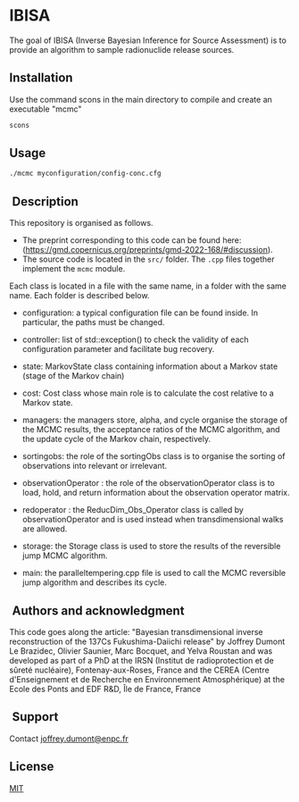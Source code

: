 # IBISA

The goal of IBISA (Inverse Bayesian Inference for Source Assessment) is to provide an algorithm to
sample radionuclide release sources.



## Installation

Use the command
scons
in the main directory to compile and create an executable "mcmc"

```bash
scons
```

## Usage

```bash
./mcmc myconfiguration/config-conc.cfg
```

##  Description

This repository is organised as follows.
- The preprint corresponding to this code can be found here: (https://gmd.copernicus.org/preprints/gmd-2022-168/#discussion).
- The source code is located in the `src/` folder. The `.cpp` files together
implement the `mcmc` module. 

Each class is located in a file with the same name, in a folder with the same name.
Each folder is described below.

- configuration: a typical configuration file can be found inside. In particular, the paths must be changed.

- controller: list of std::exception() to check the validity of each configuration parameter and facilitate bug recovery.

- state: MarkovState class containing information about a Markov state (stage of the Markov chain)

- cost: Cost class whose main role is to calculate the cost relative to a Markov state.

- managers: the managers store, alpha, and cycle organise the storage of the MCMC results, the acceptance ratios of the MCMC algorithm, and the update cycle of the Markov chain, respectively.

- sortingobs: the role of the sortingObs class is to organise the sorting of observations into relevant or irrelevant.

- observationOperator : the role of the observationOperator class is to load, hold, and return information about the observation operator matrix.

- redoperator : the ReducDim_Obs_Operator class is called by observationOperator and is used instead when transdimensional walks are allowed.

- storage: the Storage class is used to store the results of the reversible jump MCMC algorithm.

- main: the paralleltempering.cpp file is used to call the MCMC reversible jump algorithm and describes its cycle.

##  Authors and acknowledgment

This code goes along the article: 
"Bayesian transdimensional inverse reconstruction of the 137Cs Fukushima-Daiichi release"
by Joffrey Dumont Le Brazidec, Olivier Saunier, Marc Bocquet, and Yelva Roustan
and was developed as part of a PhD at 
the IRSN (Institut de radioprotection et de sûreté nucléaire), Fontenay-aux-Roses, France
and the CEREA (Centre d'Enseignement et de Recherche en Environnement Atmosphérique) at the Ecole des Ponts and EDF R&D, Île de France, France

##  Support

Contact joffrey.dumont@enpc.fr

## License

[MIT](https://choosealicense.com/licenses/mit/)
